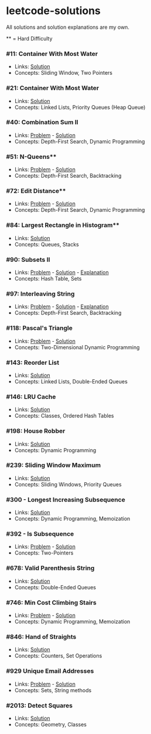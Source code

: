 # leetcode-solutions

All solutions and solution explanations are my own.

** = Hard Difficulty

### #11: Container With Most Water
- Links: [Solution](0011_Container_With_Most_Water.py)
- Concepts: Sliding Window, Two Pointers


### #21: Container With Most Water
- Links: [Solution](0021_Merge_Two_Sorted_Lists.py)
- Concepts: Linked Lists, Priority Queues (Heap Queue)


### #40: Combination Sum II
- Links: [Problem](https://leetcode.com/problems/combination-sum-ii) - [Solution](0040_Combination_Sum_II.py)
- Concepts: Depth-First Search, Dynamic Programming


### #51: N-Queens**
- Links: [Problem](https://leetcode.com/problems/n-queens) - [Solution](0051_N_Queens.py)
- Concepts: Depth-First Search, Backtracking


### #72: Edit Distance**
- Links: [Problem](https://leetcode.com/problems/edit-distance) - [Solution](0072_Edit_Distance.py)
- Concepts: Depth-First Search, Dynamic Programming


### #84: Largest Rectangle in Histogram**
- Links: [Solution](0084_Largest_Rectangle_in_Histogram.py)
- Concepts: Queues, Stacks


### #90: Subsets II
- Links: [Problem](https://leetcode.com/problems/subsets-ii) - [Solution](0090_Subsets_II.py) - [Explanation](https://leetcode.com/problems/subsets-ii/solutions/2840466)
- Concepts: Hash Table, Sets


### #97: Interleaving String
- Links: [Problem](https://leetcode.com/problems/interleaving-string) - [Solution](0097_Interleaving_String.py) - [Explanation](https://leetcode.com/problems/interleaving-string/solutions/2832703)
- Concepts: Depth-First Search, Backtracking


### #118: Pascal's Triangle
- Links: [Problem](https://leetcode.com/problems/pascals-triangle) - [Solution](0118_Pascals_Triangle.py)
- Concepts: Two-Dimensional Dynamic Programming


### #143: Reorder List
- Links: [Solution](0143_Reorder_List.py)
- Concepts: Linked Lists, Double-Ended Queues


### #146: LRU Cache
- Links: [Solution](0146_LRU_Cache.py)
- Concepts: Classes, Ordered Hash Tables


### #198: House Robber
- Links: [Solution](0198_House_Robber.py)
- Concepts: Dynamic Programming


### #239: Sliding Window Maximum
- Links: [Solution](0239_Sliding_Window_Maximum.py)
- Concepts: Sliding Windows, Priority Queues


### #300 - Longest Increasing Subsequence
- Links: [Solution](0300_Longest_Increasing_Subsequence.py)
- Concepts: Dynamic Programming, Memoization


### #392 - Is Subsequence
- Links: [Problem](https://leetcode.com/problems/is-subsequence) - [Solution](0392_Is_Subsequence.py)
- Concepts: Two-Pointers


### #678: Valid Parenthesis String
- Links: [Solution](0678_Valid_Parenthesis_String.py)
- Concepts: Double-Ended Queues


### #746: Min Cost Climbing Stairs
- Links: [Problem](https://leetcode.com/problems/min-cost-climbing-stairs) - [Solution](0746_Min_Cost_Climbing_Stairs.py)
- Concepts: Dynamic Programming, Memoization


### #846: Hand of Straights
- Links: [Solution](0846_Hand_of_Straights.py)
- Concepts: Counters, Set Operations


### #929 Unique Email Addresses
- Links: [Problem](https://leetcode.com/problems/unique-email-addresses) - [Solution](0929_Unique_Email_Addresses.py)
- Concepts: Sets, String methods

### #2013: Detect Squares
- Links: [Solution](2013_Detect_Squares.py)
- Concepts: Geometry, Classes

